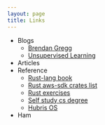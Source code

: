 ```yaml
---
layout: page
title: Links
---
```


 * Blogs
   * [Brendan Gregg](https://www.brendangregg.com)
   * [Unsupervised Learning](https://danielmiessler.com/)
 * Articles
 * Reference
   * [Rust-lang book](https://doc.rust-lang.org/book/)
   * [Rust aws-sdk crates list](https://docs.rs/releases/search?query=aws+sdk)
   * [Rust exercises](https://rust-exercises.com/)
   * [Self study cs degree](https://github.com/ossu/computer-science)
   * [Hubris OS](https://hubris.oxide.computer/reference/)
 * Ham